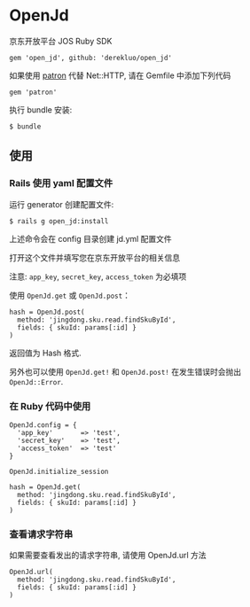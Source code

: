 OpenJd
==========

京东开放平台 JOS Ruby SDK

    gem 'open_jd', github: 'derekluo/open_jd'

如果使用 [patron][] 代替 Net::HTTP, 请在 Gemfile 中添加下列代码

    gem 'patron'

执行 bundle 安装:

    $ bundle

## 使用

### Rails 使用 yaml 配置文件

运行 generator 创建配置文件:

    $ rails g open_jd:install
    
上述命令会在 config 目录创建 jd.yml 配置文件

打开这个文件并填写您在京东开放平台的相关信息

注意: `app_key`, `secret_key`, `access_token` 为必填项

使用 `OpenJd.get` 或 `OpenJd.post`：
    
    hash = OpenJd.post(
      method: 'jingdong.sku.read.findSkuById',
      fields: { skuId: params[:id] }
    )


返回值为 Hash 格式.

另外也可以使用 `OpenJd.get!` 和 `OpenJd.post!` 在发生错误时会抛出 `OpenJd::Error`.

### 在 Ruby 代码中使用

    OpenJd.config = {
      'app_key'       => 'test',
      'secret_key'    => 'test',
      'access_token'  => 'test'
    }

    OpenJd.initialize_session

    hash = OpenJd.get(
      method: 'jingdong.sku.read.findSkuById',
      fields: { skuId: params[:id] }
    )

### 查看请求字符串

如果需要查看发出的请求字符串, 请使用 OpenJd.url 方法

    OpenJd.url(
      method: 'jingdong.sku.read.findSkuById',
      fields: { skuId: params[:id] }
    )

[patron]: https://github.com/toland/patron
[open_taobao]: https://github.com/wongyouth/open_taobao
[JOS API DOC]: http://jos.jd.com/api/index.htm
